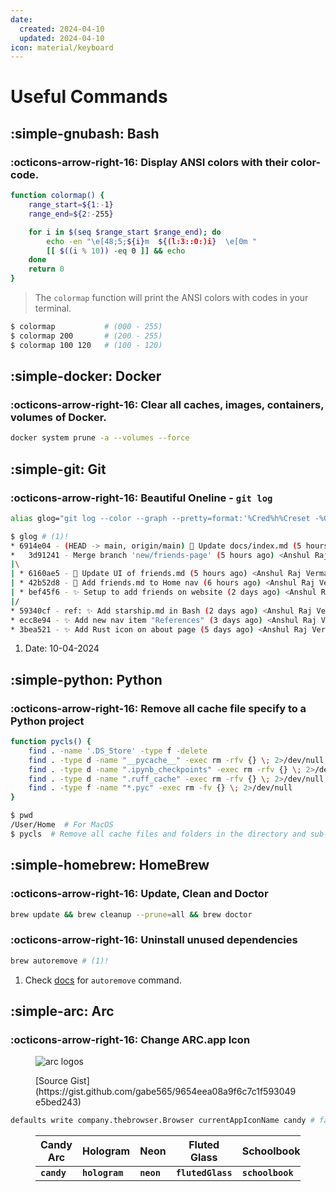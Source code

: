 ```yaml
---
date:
  created: 2024-04-10
  updated: 2024-04-10
icon: material/keyboard
---
```


# Useful Commands

## :simple-gnubash: Bash

### :octicons-arrow-right-16: Display ANSI colors with their color-code.

```bash
function colormap() {
    range_start=${1:-1}
    range_end=${2:-255}

    for i in $(seq $range_start $range_end); do
        echo -en "\e[48;5;${i}m  ${(l:3::0:)i}  \e[0m "
        [[ $((i % 10)) -eq 0 ]] && echo
    done
    return 0
}
```

> The `colormap` function will print the ANSI colors with codes in your terminal.

```bash
$ colormap           # (000 - 255)
$ colormap 200       # (200 - 255)
$ colormap 100 120   # (100 - 120)
```

## :simple-docker: Docker

### :octicons-arrow-right-16: Clear all caches, images, containers, volumes of Docker.

```bash
docker system prune -a --volumes --force
```

## :simple-git: Git

### :octicons-arrow-right-16: Beautiful Oneline - `git log`

```bash
alias glog="git log --color --graph --pretty=format:'%Cred%h%Creset -%C(yellow)%d%Creset %s %Cgreen(%cr) %C(bold blue)<%an>%Creset' --abbrev-commit --branches"
```

```bash
$ glog # (1)!
* 6914e04 - (HEAD -> main, origin/main) 📝 Update docs/index.md (5 hours ago) <Anshul Raj Verma>
*   3d91241 - Merge branch 'new/friends-page' (5 hours ago) <Anshul Raj Verma>
|\
| * 6160ae5 - 💅 Update UI of friends.md (5 hours ago) <Anshul Raj Verma>
| * 42b52d8 - 🔨 Add friends.md to Home nav (6 hours ago) <Anshul Raj Verma>
| * bef45f6 - ✨ Setup to add friends on website (2 days ago) <Anshul Raj Verma>
|/
* 59340cf - ref: ✨ Add starship.md in Bash (2 days ago) <Anshul Raj Verma>
* ecc8e94 - ✨ Add new nav item "References" (3 days ago) <Anshul Raj Verma>
* 3bea521 - ✨ Add Rust icon on about page (5 days ago) <Anshul Raj Verma>
```

1. Date: 10-04-2024

## :simple-python: Python

### :octicons-arrow-right-16: Remove all cache file specify to a Python project

```bash
function pycls() {
    find . -name '.DS_Store' -type f -delete
    find . -type d -name "__pycache__" -exec rm -rfv {} \; 2>/dev/null
    find . -type d -name ".ipynb_checkpoints" -exec rm -rfv {} \; 2>/dev/null
    find . -type d -name ".ruff_cache" -exec rm -rfv {} \; 2>/dev/null
    find . -type f -name "*.pyc" -exec rm -fv {} \; 2>/dev/null
}
```

```bash
$ pwd
/User/Home  # For MacOS
$ pycls  # Remove all cache files and folders in the directory and sub-dirs
```

## :simple-homebrew: HomeBrew

### :octicons-arrow-right-16: Update, Clean and Doctor

```bash
brew update && brew cleanup --prune=all && brew doctor
```

### :octicons-arrow-right-16: Uninstall unused dependencies

```bash
brew autoremove # (1)!
```

1. Check [docs](https://docs.brew.sh/Manpage#autoremove---dry-run) for `autoremove` command.

## :simple-arc: Arc

### :octicons-arrow-right-16: Change ARC.app Icon

<figure markdown>

![arc logos](https://gist.github.com/assets/7717888/fdfbbb6f-ba07-46b9-bdbf-6ef43009479b)

<figcaption markdown>[Source Gist](https://gist.github.com/gabe565/9654eea08a9f6c7c1f593049e5bed243)</figcaption>
</figure>

```bash
defaults write company.thebrowser.Browser currentAppIconName candy # favorite
```

<figure markdown>

| Candy Arc   | Hologram       | Neon       | Fluted Glass      | Schoolbook       | Colorful       |
| ----------- | -------------- | ---------- | ----------------- | ---------------- | -------------- |
| **`candy`** | **`hologram`** | **`neon`** | **`flutedGlass`** | **`schoolbook`** | **`colorful`** |

</figure>
